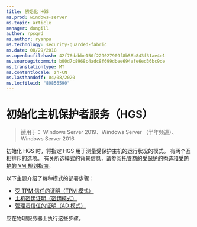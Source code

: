 ```yaml
---
title: 初始化 HGS
ms.prod: windows-server
ms.topic: article
manager: dongill
author: rpsqrd
ms.author: ryanpu
ms.technology: security-guarded-fabric
ms.date: 08/29/2018
ms.openlocfilehash: 42f76dabbe150f229027909f8b58b843f31ae4e1
ms.sourcegitcommit: b00d7c8968c4adc8f699dbee694afe6ed36bc9de
ms.translationtype: MT
ms.contentlocale: zh-CN
ms.lasthandoff: 04/08/2020
ms.locfileid: "80856590"
---
```

# <a name="initialize-the-host-guardian-service-hgs"></a>初始化主机保护者服务（HGS）

>适用于： Windows Server 2019、Windows Server （半年频道）、Windows Server 2016

初始化 HGS 时，将指定 HGS 用于测量受保护主机的运行状况的模式。 有两个互相排斥的选项。 有关所选模式的背景信息，请参阅[托管商的受保护的构造和受防护的 VM 规划指南](guarded-fabric-planning-for-hosters.md)。

以下主题介绍了每种模式的部署步骤：

- [受 TPM 信任的证明（TPM 模式）](guarded-fabric-initialize-hgs-tpm-mode.md)
- [主机密钥证明（密钥模式）](guarded-fabric-initialize-hgs-key-mode.md)
- [管理员信任的证明（AD 模式）](guarded-fabric-initialize-hgs-ad-mode.md)

应在物理服务器上执行这些步骤。